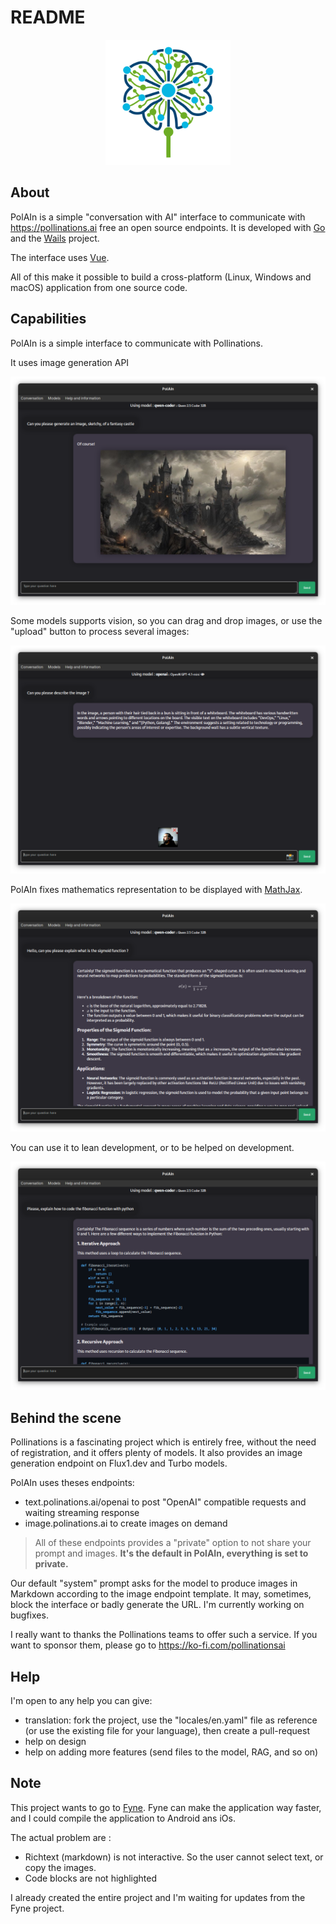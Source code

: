 # README

<div align="center">
  <img src="./build/appicon.png" alt="Logo" width="200"/>
</div>

## About

PolAIn is a simple "conversation with AI" interface to communicate with <https://pollinations.ai> free an open source endpoints. It is developed with [Go](https://go.dev) and the [Wails](https://wails.io/) project.

The interface uses [Vue](https://vuejs.org).

All of this make it possible to build a cross-platform (Linux, Windows and macOS) application from one source code.

## Capabilities

PolAIn is a simple interface to communicate with Pollinations.

It uses image generation API

![Image generation](./misc/image-generator.png)

Some models supports vision, so you can drag and drop images, or use the "upload" button to process several images:

![Vision](./misc/vision.png)

PolAIn fixes mathematics representation to be displayed with [MathJax](https://mathjax.org).

![Math](./misc/math.png)

You can use it to lean development, or to be helped on development.

![Development](./misc/dev.png)

## Behind the scene

Pollinations is a fascinating project which is entirely free, without the need of registration, and it offers plenty of models. It also provides an image generation endpoint on Flux1.dev and Turbo models.

PolAIn uses theses endpoints:

- text.polinations.ai/openai to post "OpenAI" compatible requests and waiting streaming response
- image.polinations.ai to create images on demand

> All of these endpoints provides a "private" option to not share your prompt and images. **It's the default in PolAIn, everything is set to private.**

Our default "system" prompt asks for the model to produce images in Markdown according to the image endpoint template. It may, sometimes, block the interface or badly generate the URL. I'm currently working on bugfixes.

I really want to thanks the Pollinations teams to offer such a service. If you want to sponsor them, please go to <https://ko-fi.com/pollinationsai>

## Help

I'm open to any help you can give:

- translation: fork the project, use the "locales/en.yaml" file as reference (or use the existing file for your language), then create a pull-request
- help on design
- help on adding more features (send files to the model, RAG, and so on)

## Note

This project wants to go to [Fyne](https://fyne.io). Fyne can make the application way faster, and I could compile the application to Android ans iOs.

The actual problem are :

- Richtext (markdown) is not interactive. So the user cannot select text, or copy the images.
- Code blocks are not highlighted

I already created the entire project and I'm waiting for updates from the Fyne project.
